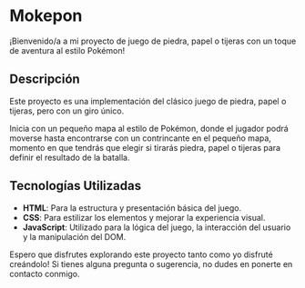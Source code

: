 # Mokepon

¡Bienvenido/a a mi proyecto de juego de piedra, papel o tijeras con un toque de aventura al estilo Pokémon!

## Descripción

Este proyecto es una implementación del clásico juego de piedra, papel o tijeras, pero con un giro único.

Inicia con un pequeño mapa al estilo de Pokémon, donde el jugador podrá moverse hasta encontrarse con un contrincante en el pequeño mapa, momento en que tendrás que elegir si tirarás piedra, papel o tijeras para definir el resultado de la batalla.

## Tecnologías Utilizadas

- **HTML**: Para la estructura y presentación básica del juego.
- **CSS**: Para estilizar los elementos y mejorar la experiencia visual.
- **JavaScript**: Utilizado para la lógica del juego, la interacción del usuario y la manipulación del DOM.

Espero que disfrutes explorando este proyecto tanto como yo disfruté creándolo! Si tienes alguna pregunta o sugerencia, no dudes en ponerte en contacto conmigo.
